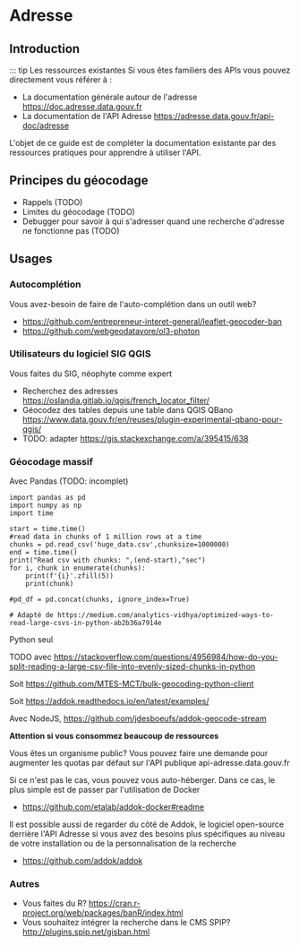 # Adresse

## Introduction

::: tip Les ressources existantes
Si vous êtes familiers des APIs vous pouvez directement vous référer à : 
- La documentation générale autour de l'adresse <https://doc.adresse.data.gouv.fr>
- La documentation de l'API Adresse <https://adresse.data.gouv.fr/api-doc/adresse>

L'objet de ce guide est de compléter la documentation existante par des ressources pratiques pour apprendre à utiliser l'API. 

## Principes du géocodage

- Rappels (TODO)
- Limites du géocodage (TODO)
- Debugger pour savoir à qui s'adresser quand une recherche d'adresse ne fonctionne pas (TODO)

## Usages

### Autocomplétion

Vous avez-besoin de faire de l'auto-complétion dans un outil web?

- <https://github.com/entrepreneur-interet-general/leaflet-geocoder-ban>
- <https://github.com/webgeodatavore/ol3-photon>

### Utilisateurs du logiciel SIG QGIS

Vous faites du SIG, néophyte comme expert

- Recherchez des adresses <https://oslandia.gitlab.io/qgis/french_locator_filter/>
- Géocodez des tables depuis une table dans QGIS QBano <https://www.data.gouv.fr/en/reuses/plugin-experimental-qbano-pour-qgis/>
- TODO: adapter <https://gis.stackexchange.com/a/395415/638>

### Géocodage massif

Avec Pandas (TODO: incomplet)

```
import pandas as pd
import numpy as np
import time

start = time.time()
#read data in chunks of 1 million rows at a time
chunks = pd.read_csv('huge_data.csv',chunksize=1000000)
end = time.time()
print("Read csv with chunks: ",(end-start),"sec")
for i, chunk in enumerate(chunks):
    print(f'{i}'.zfill(5))
    print(chunk)

#pd_df = pd.concat(chunks, ignore_index=True)

# Adapté de https://medium.com/analytics-vidhya/optimized-ways-to-read-large-csvs-in-python-ab2b36a7914e
```

Python seul

TODO avec <https://stackoverflow.com/questions/4956984/how-do-you-split-reading-a-large-csv-file-into-evenly-sized-chunks-in-python>

Soit
https://github.com/MTES-MCT/bulk-geocoding-python-client

Soit
https://addok.readthedocs.io/en/latest/examples/

Avec NodeJS, https://github.com/jdesboeufs/addok-geocode-stream

**Attention si vous consommez beaucoup de ressources**

Vous êtes un organisme public? Vous pouvez faire une demande pour augmenter les quotas par défaut sur l'API publique api-adresse.data.gouv.fr

Si ce n'est pas le cas, vous pouvez vous auto-héberger. Dans ce cas, le plus simple est de passer par l'utilisation de Docker

- <https://github.com/etalab/addok-docker#readme>

Il est possible aussi de regarder du côté de Addok, le logiciel open-source derrière l'API Adresse si vous avez des besoins plus spécifiques au niveau de votre installation ou de la personnalisation de la recherche

- <https://github.com/addok/addok>


### Autres

- Vous faites du R? <https://cran.r-project.org/web/packages/banR/index.html>
- Vous souhaitez intégrer la recherche dans le CMS SPIP? <http://plugins.spip.net/gisban.html>
